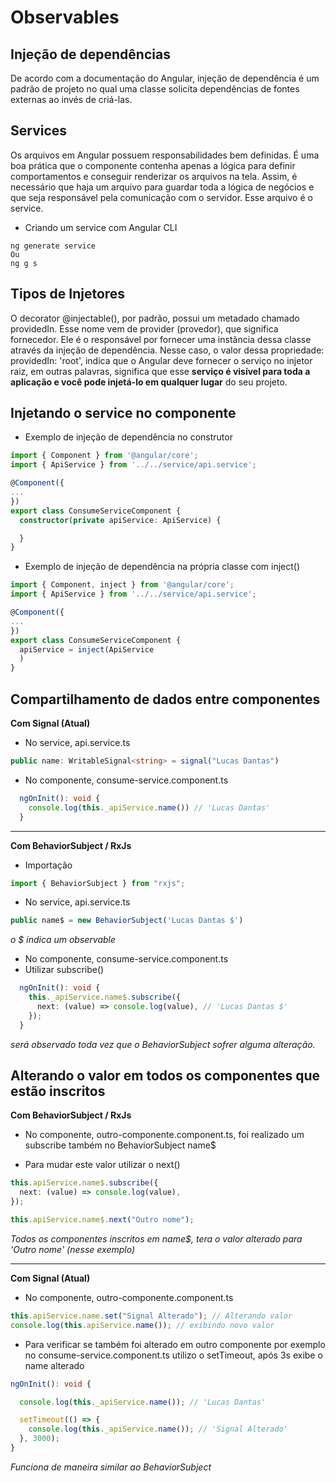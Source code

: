 # Observables

## Injeção de dependências

De acordo com a documentação do Angular, injeção de dependência é um padrão de projeto no qual uma classe solicita dependências de fontes externas ao invés de criá-las.

## Services

Os arquivos em Angular possuem responsabilidades bem definidas. É uma boa prática que o componente contenha apenas a lógica para definir comportamentos e conseguir renderizar os arquivos na tela. Assim, é necessário que haja um arquivo para guardar toda a lógica de negócios e que seja responsável pela comunicação com o servidor. Esse arquivo é o service.

- Criando um service com Angular CLI

```
ng generate service
Ou
ng g s
```

## Tipos de Injetores

O decorator @injectable(), por padrão, possui um metadado chamado providedIn. Esse nome vem de provider (provedor), que significa fornecedor. Ele é o responsável por fornecer uma instância dessa classe através da injeção de dependência. Nesse caso, o valor dessa propriedade: providedIn: 'root', indica que o Angular deve fornecer o serviço no injetor raiz, em outras palavras, significa que esse **serviço é visível para toda a aplicação e você pode injetá-lo em qualquer lugar** do seu projeto.

## Injetando o service no componente

- Exemplo de injeção de dependência no construtor

```ts
import { Component } from '@angular/core';
import { ApiService } from '../../service/api.service';

@Component({
...
})
export class ConsumeServiceComponent {
  constructor(private apiService: ApiService) {

  }
}
```

- Exemplo de injeção de dependência na própria classe com inject()

```ts
import { Component, inject } from '@angular/core';
import { ApiService } from '../../service/api.service';

@Component({
...
})
export class ConsumeServiceComponent {
  apiService = inject(ApiService
  )
}
```

## Compartilhamento de dados entre componentes

**Com Signal (Atual)**

- No service, api.service.ts

```ts
public name: WritableSignal<string> = signal("Lucas Dantas")
```

- No componente, consume-service.component.ts

```ts
  ngOnInit(): void {
    console.log(this._apiService.name()) // 'Lucas Dantas'
  }
```

<hr>

**Com BehaviorSubject / RxJs**

- Importação

```ts
import { BehaviorSubject } from "rxjs";
```

- No service, api.service.ts

```ts
public name$ = new BehaviorSubject('Lucas Dantas $')
```

_o $ indica um observable_

- No componente, consume-service.component.ts
- Utilizar subscribe()

```ts
  ngOnInit(): void {
    this._apiService.name$.subscribe({
      next: (value) => console.log(value), // 'Lucas Dantas $'
    });
  }
```

_será observado toda vez que o BehaviorSubject sofrer alguma alteração._

## Alterando o valor em todos os componentes que estão inscritos

**Com BehaviorSubject / RxJs**

- No componente, outro-componente.component.ts, foi realizado um
  subscribe também no BehaviorSubject name$

- Para mudar este valor utilizar o next()

```ts
this.apiService.name$.subscribe({
  next: (value) => console.log(value), 
});

this.apiService.name$.next("Outro nome");
```

*Todos os componentes inscritos em name$, tera o valor alterado para 'Outro nome' (nesse exemplo)*

<hr>

**Com Signal (Atual)**

- No componente, outro-componente.component.ts

```ts
this.apiService.name.set("Signal Alterado"); // Alterando valor
console.log(this.apiService.name()); // exibindo novo valor
```

- Para verificar se também foi alterado em outro componente por exemplo no consume-service.component.ts utilizo o setTimeout, após 3s exibe o name alterado

```ts
ngOnInit(): void {

  console.log(this._apiService.name()); // 'Lucas Dantas'

  setTimeout(() => {
    console.log(this._apiService.name()); // 'Signal Alterado'
  }, 3000);
}
```

*Funciona de maneira similar ao BehaviorSubject*
